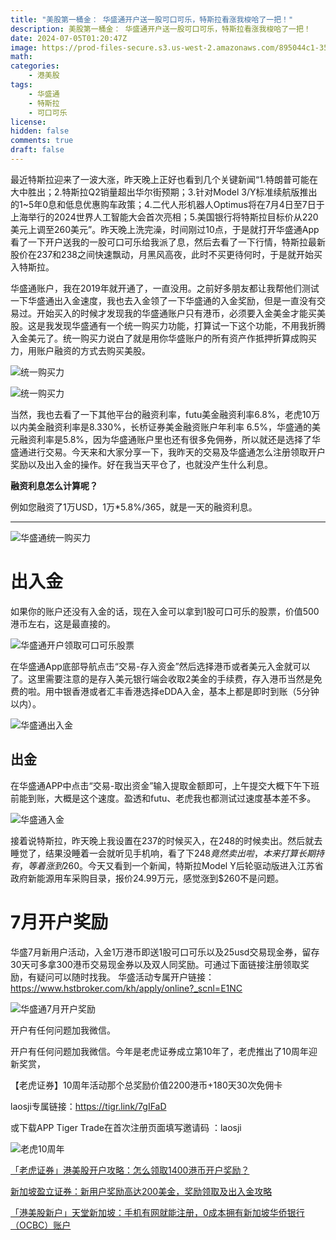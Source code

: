 ```yaml
---
title: "美股第一桶金： 华盛通开户送一股可口可乐，特斯拉看涨我梭哈了一把！"
description: 美股第一桶金： 华盛通开户送一股可口可乐，特斯拉看涨我梭哈了一把！
date: 2024-07-05T01:20:47Z
image: https://prod-files-secure.s3.us-west-2.amazonaws.com/895044c1-354e-49fb-b52f-6b8c06c8981b/dc580f66-c629-48f2-81ee-f59a605bf3d1/Untitled.png
math: 
categories:
    - 港美股
tags:
    - 华盛通
    - 特斯拉
    - 可口可乐
license: 
hidden: false
comments: true
draft: false
---
```



最近特斯拉迎来了一波大涨，昨天晚上正好也看到几个关键新闻“1.特朗普可能在大中胜出；2.特斯拉Q2销量超出华尔街预期；3.针对Model 3/Y标准续航版推出的1~5年0息和低息优惠购车政策；4.二代人形机器人Optimus将在7月4日至7日于上海举行的2024世界人工智能大会首次亮相；5.美国银行将特斯拉目标价从220美元上调至260美元”。昨天晚上洗完澡，时间刚过10点，于是就打开华盛通App看了一下开户送我的一股可口可乐给我派了息，然后去看了一下行情，特斯拉最新股价在237和238之间快速飘动，月黑风高夜，此时不买更待何时，于是就开始买入特斯拉。

华盛通账户，我在2019年就开通了，一直没用。之前好多朋友都让我帮他们测试一下华盛通出入金速度，我也去入金领了一下华盛通的入金奖励，但是一直没有交易过。开始买入的时候才发现我的华盛通账户只有港币，必须要入金美金才能买美股。这是我发现华盛通有一个统一购买力功能，打算试一下这个功能，不用我折腾入金美元了。统一购买力说白了就是用你华盛账户的所有资产作抵押折算成购买力，用账户融资的方式去购买美股。

![统一购买力](https://prod-files-secure.s3.us-west-2.amazonaws.com/895044c1-354e-49fb-b52f-6b8c06c8981b/a9c47185-ce8d-4b04-92ce-7d87bdaea4e2/Untitled.jpeg)

![统一购买力](https://prod-files-secure.s3.us-west-2.amazonaws.com/895044c1-354e-49fb-b52f-6b8c06c8981b/8780d900-f400-4a6b-8c73-041c60151785/Untitled.jpeg)

当然，我也去看了一下其他平台的融资利率，futu美金融资利率6.8%，老虎10万以内美金融资利率是8.330%，长桥证券美金融资账户年利率 6.5%，华盛通的美元融资利率是5.8%，因为华盛通账户里也还有很多免佣券，所以就还是选择了华盛通进行交易。今天来和大家分享一下，我昨天的交易及华盛通怎么注册领取开户奖励以及出入金的操作。好在我当天平仓了，也就没产生什么利息。

**融资利息怎么计算呢？**

例如您融资了1万USD，1万*5.8%/365，就是一天的融资利息。

---

![华盛通统一购买力](https://prod-files-secure.s3.us-west-2.amazonaws.com/895044c1-354e-49fb-b52f-6b8c06c8981b/83cd94af-bad9-41e6-828a-6f2a2c786226/Untitled.png)

# 出入金

如果你的账户还没有入金的话，现在入金可以拿到1股可口可乐的股票，价值500港币左右，这是最直接的。

![华盛通开户领取可口可乐股票](https://prod-files-secure.s3.us-west-2.amazonaws.com/895044c1-354e-49fb-b52f-6b8c06c8981b/4bd61546-67d7-46c7-9fe7-6b9f440b8cf8/Untitled.jpeg)

在华盛通App底部导航点击“交易-存入资金”然后选择港币或者美元入金就可以了。这里需要注意的是存入美元银行端会收取2美金的手续费，存入港币当然是免费的啦。用中银香港或者汇丰香港选择eDDA入金，基本上都是即时到账（5分钟以内）。

![华盛通出入金](https://prod-files-secure.s3.us-west-2.amazonaws.com/895044c1-354e-49fb-b52f-6b8c06c8981b/dc9ce07e-ef65-4943-be52-8e541aed6e01/Untitled.png)

## 出金

在华盛通APP中点击“交易-取出资金”输入提取金额即可，上午提交大概下午下班前能到账，大概是这个速度。盈透和futu、老虎我也都测试过速度基本差不多。

![华盛通入金](https://prod-files-secure.s3.us-west-2.amazonaws.com/895044c1-354e-49fb-b52f-6b8c06c8981b/9f562c8e-6018-43f8-b35e-e0b337d46282/Untitled.png)

接着说特斯拉，昨天晚上我设置在237的时候买入，在248的时候卖出。然后就去睡觉了，结果没睡着一会就听见手机响，看了下$248竟然卖出啦，本来打算长期持有，等着涨到$260。今天又看到一个新闻，特斯拉Model Y后轮驱动版进入江苏省政府新能源用车采购目录，报价24.99万元，感觉涨到$260不是问题。

# 7月开户奖励

华盛7月新用户活动，入金1万港币即送1股可口可乐以及25usd交易现金券，留存30天可多拿300港币交易现金券以及双人同奖励。可通过下面链接注册领取奖励，有疑问可以随时找我。
华盛活动专属开户链接：https://www.hstbroker.com/kh/apply/online?_scnl=E1NC

![华盛通7月开户奖励](https://prod-files-secure.s3.us-west-2.amazonaws.com/895044c1-354e-49fb-b52f-6b8c06c8981b/dc580f66-c629-48f2-81ee-f59a605bf3d1/Untitled.png)

开户有任何问题加我微信。

开户有任何问题加我微信。今年是老虎证券成立第10年了，老虎推出了10周年迎新奖赏，

【老虎证券】10周年活动那个总奖励价值2200港币+180天30次免佣卡

laosji专属链接：https://tigr.link/7gIFaD

或下载APP Tiger Trade在首次注册页面填写邀请码 ：laosji

![老虎10周年](https://prod-files-secure.s3.us-west-2.amazonaws.com/895044c1-354e-49fb-b52f-6b8c06c8981b/fe0c9ec9-9a58-44d9-85c1-d488528818c5/Untitled.png)

[「老虎证券」港美股开户攻略：怎么领取1400港币开户奖励？](http://mp.weixin.qq.com/s?__biz=MjM5MTM0NTgxNQ==&mid=2648636915&idx=1&sn=c2f0d26d52ace0a1daf86cc898cc7764&chksm=be9ca00b89eb291d19e38125f8ce36cd9061e881c745924732d5f0270cd1e2123a7d801ed891#rd)

[新加坡盈立证券：新用户奖励高达200美金，奖励领取及出入金攻略](http://mp.weixin.qq.com/s?__biz=MjM5MTM0NTgxNQ==&mid=2648636977&idx=1&sn=b7e6fa3b4be09ea7c9e66bdeb5e6bf61&chksm=be9ca3c989eb2adf429397acf46da93ba1543912a466d3a3498cdd762704b97dd11b10edd736#rd)

[「港美股新户」天堂新加坡：手机有网就能注册，0成本拥有新加坡华侨银行（OCBC）账户](http://mp.weixin.qq.com/s?__biz=MjM5MTM0NTgxNQ==&mid=2648636896&idx=1&sn=7df56c73e8531f81108a0b032e7d9896&chksm=be9ca01889eb290e535beceff13ddcde6f9a19e555948d68c11140479c17a38a7546c1b8c290#rd)